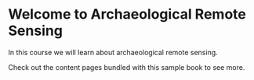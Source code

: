 # Welcome to Archaeological Remote Sensing

In this course we will learn about archaeological remote sensing.

Check out the content pages bundled with this sample book to see more.

```{tableofcontents}
```

